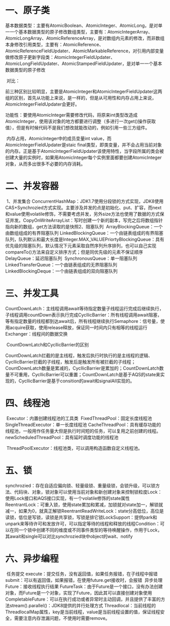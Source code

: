 # 一、原子类
​	基本数据类型：主要有AtomicBoolean、AtomicInteger、AtomicLong，是对单一一个基本数据类型的原子修改
​	数组类型，主要有：AtomicIntegerArray、AtomicLongArray、AtomicReferenceArray，是对数组内元素的修改，而非数组本身修改
​	引用类型，主要有：AtomicReference、AtomicReferenceFieldUpdater、AtomicMarkableReference，对引用内部变量做修改
​	原子更新字段类：AtomicIntegerFieldUpdater、AtomicLongFieldUpdater、AtomicStampedFieldUpdater，是对单一一个基本数据类型的原子修改

​	对比：

​		前三种区别比较明显，主要是AtomicInteger和AtomicIntegerFieldUpdater这两组的区别，首先从功能上来说，是一样的，但是从可用性和内存占用上来说，AtomicIntegerFieldUpdater会更好。

​		功能性：要使用AtomicInteger需要修改代码，将原来int类型改造成AtomicInteger，使用该对象的地方都要进行调整（多进行一次get()操作获取值），但是有时候代码不是我们想改就能改动的，例如引用一些三方组件。

​		内存占用，AtomicInteger中的成员变量int value，而AtomicIntegerFieldUpdater是staic final类型，即类变量，并不会占用当前对象的内存。正是基于AtomicIntegerFieldUpdater该使用特性，当字段所属的类会被创建大量的实例时，如果用AtomicInteger每个实例里面都要创建AtomicInteger对象，从而多出很多不必要的内存消耗。

# 二、并发容器
​	1、并发集合
​		ConcurrentHashMap：JDK1.7使用分段锁的方式实现，JDK8使用CAS+Synchrozied方式实现。主要涉及并发的点是初始化、put、扩容，而next和value使用volatile修饰，不需要考虑并发，另外size方法也使用了数据的方式保证并发。
​		CopyOnWriteArrayList：写时创建一个新的副本，写完之后将数组指针指向新的数组，get方法读取的是快照
​	2、阻塞队列
​		ArrayBlockingQueue：一个由数组组成的有界阻塞队列
​		LinkedBlockingQueue：一个由链表组成的有界阻塞队列，队列默认和最大长度是Integer.MAX_VALUE
​		PriortyBlockingQueue：具有优先级的阻塞队列，默认情况下元素采取自然序列升序排列，也可以自己实现compareTo()方法来自定义排序方式；但是同优先级的元素不保证顺序
​		DelayQueue：延迟阻塞队列
​		SynchronousQueue：单一阻塞队列
​		LinkedTransferQueue：一个由链表组成的无界阻塞队列
​		LinkedBlockingDeque：一个由链表组成的双向阻塞队列

# 三、并发工具
​	CountDownLatch：主线程调用await等待指定数量子线程运行完成后继续执行，子线程调用countDown表示执行完成
​	CycllicBarrier：所有线程调用await阻塞，等有指定数量的线程都到达await后，所有线程继续执行
​	Semaphore：信号量，使用acquire获取，使用release释放，保证同一时间内只有相等的线程运行
​	Exchanger：线程间的数据交换

​	CountDownLatch和CycllicBarrier的区别

​		CountDownLatch拦截的是主线程，触发后执行时执行的是主线程的逻辑、CycllicBarrier拦截的子线程，触发后是触发所有被拦截的子线程；CountDownLatch数量是累减的，CycllicBarrier是累加的；CountDownLatch数量不可重用，CycllicBarrier可以重置；CountDownLatch是基于AQS的state来实现的，CycllicBarrier是基于consition的await和signalAll实现的。

# 四、线程池
​	Executor：内置创建线程池的工具类
​		FixedThreadPool：固定长度线程池
​		SingleThreadExecutor：单一长度线程池
​		CacheThreadPool：具有缓存功能的线程池，一般用作任务量大但是执行时间短的任务，可以复用之前创建的线程。
​		newScheduledThreadPool：具有延时调度功能的线程池

​	ThreadPoolExecutor：线程池类，可以调用构造函数自定义线程池。

# 五、锁
​	synchrozied：存在自适应偏向锁、轻量级锁、重量级锁，会锁升级，可以锁方法、代码块、对象，锁对象可以使用当前对象和新创建对象来控制锁粒度
​	Lock：使用Lock接口和AQS接口实现，有一个volatile修饰的state属性
​		ReentrantLock：可重入锁，使用state累加和累减，加锁就对state加一，解锁就减一，如果为0，就真正解锁
​		ReentrantReadWriteLock：state分高低位，高位是读锁，低位是写锁，读锁是共享锁，写锁是排它锁
​		LockSupport：提供park和unpark来等待许可和发放许可，可以指定等待的线程和释放的线程
​		Condition：可以在同一个锁中创建不同的维度或不同事件类型的等待唤醒操作，作用于Lock，其await和single可以对比synchrozied块中object的wait、notify

# 六、异步编程
​	任务提交
​		execute：提交任务，没有返回值，如果任务报错，在子线程中报错
​		submit：可以有返回值，如果报错，在使用future.get接收时，会报错
​	异步处理
​		Future：接收线程执行结果
​		FutureTask：由于Future是一个接口，没有办法创建对象，而Future是一个对象，实现了Future，因此其可以直接创建对象使用
​		CompletableFuture：可以在执行成功或者异常时主动回调，并且提供了丰富的方法
​		stream().parallel()：JDK8提供的并行处理方式
​		Threadlocal：当前线程的ThreadlocalMap属性，key是当前线程，value是当前线程设置的值，保证线程安全，需要注意内存泄漏问题，不使用时需要remove。